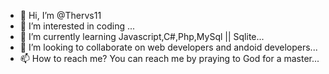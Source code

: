 - 👋 Hi, I’m @Thervs11
- 👀 I’m interested in coding ...
- 🌱 I’m currently learning Javascript,C#,Php,MySql || Sqlite...
- 💞️ I’m looking to collaborate on web developers and andoid developers...
- 📫 How to reach me? You can reach me by praying to God for a master...

<!---
Thervs11/Thervs11 is a ✨ special ✨ repository because its `README.md` (this file) appears on your GitHub profile.
You can click the Preview link to take a look at your changes.
--->
